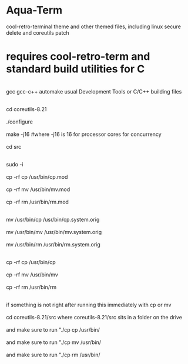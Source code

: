 # Aqua-Term
cool-retro-terminal theme and other themed files, including linux secure delete and coreutils patch
# requires cool-retro-term and standard build utilities for C 
<br> gcc gcc-c++ automake usual Development Tools or C/C++ building files </br>


<br> cd coreutils-8.21 </br>
<br> ./configure </br>
<br> make -j16                                 #where -j16 is 16 for processor cores for concurrency </br>
<br> cd src </br>

<br> sudo -i </br>
<br> cp -rf cp /usr/bin/cp.mod </br>
<br> cp -rf mv /usr/bin/mv.mod </br>
<br> cp -rf rm /usr/bin/rm.mod </br>

<br> mv /usr/bin/cp /usr/bin/cp.system.orig </br>
<br> mv /usr/bin/mv /usr/bin/mv.system.orig </br>
<br> mv /usr/bin/rm /usr/bin/rm.system.orig </br>

<br> cp -rf cp /usr/bin/cp </br>
<br> cp -rf mv /usr/bin/mv </br>
<br> cp -rf rm /usr/bin/rm </br>




 <br> if something is not right after running this immediately with cp or mv </br>
 <br> cd coreutils-8.21/src where coreutils-8.21/src sits in a folder on the drive </br>
 <br> and make sure to run "./cp cp /usr/bin/ </br>
 <br> and make sure to run "./cp mv /usr/bin/ </br>
 <br> and make sure to run "./cp rm /usr/bin/ </br>
